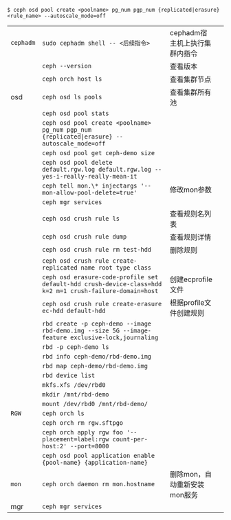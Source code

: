 ```
$ ceph osd pool create <poolname> pg_num pgp_num {replicated|erasure} <rule_name> --autoscale_mode=off
```

|           |                                                                                                          |                    |     |
| --------- | -------------------------------------------------------------------------------------------------------- | ------------------ | --- |
| `cephadm` | `sudo cephadm shell -- <后续指令>`                                                                           | cephadm宿主机上执行集群内指令 |     |
|           | `ceph --version`                                                                                         | 查看版本               |     |
|           | `ceph orch host ls`                                                                                      | 查看集群节点             |     |
| osd       | `ceph osd ls pools`                                                                                      | 查看集群所有池            |     |
|           | `ceph osd pool stats`                                                                                    |                    |     |
|           | `ceph osd pool create <poolname> pg_num pgp_num {replicated\|erasure} --autoscale_mode=off`              |                    |     |
|           | `ceph osd pool get ceph-demo size`                                                                       |                    |     |
|           | `ceph osd pool delete default.rgw.log default.rgw.log --yes-i-really-really-mean-it`                     |                    |     |
|           | `ceph tell mon.\* injectargs '--mon-allow-pool-delete=true'`                                             | 修改mon参数            |     |
|           | `ceph mgr services`                                                                                      |                    |     |
|           | `ceph osd crush rule ls`                                                                                 | 查看规则名列表            |     |
|           | `ceph osd crush rule dump`                                                                               | 查看规则详情             |     |
|           | `ceph osd crush rule rm test-hdd`                                                                        | 删除规则               |     |
|           | `ceph osd crush rule create-replicated name root type class`                                             |                    |     |
|           | `ceph osd erasure-code-profile set default-hdd crush-device-class=hdd k=2 m=1 crush-failure-domain=host` | 创建ecprofile文件      |     |
|           | `ceph osd crush rule create-erasure ec-hdd default-hdd`                                                  | 根据profile文件创建规则    |     |
|           | `rbd create -p ceph-demo --image rbd-demo.img --size 5G --image-feature exclusive-lock,journaling`       |                    |     |
|           | `rbd -p ceph-demo ls`                                                                                    |                    |     |
|           | `rbd info ceph-demo/rbd-demo.img`                                                                        |                    |     |
|           | `rbd map ceph-demo/rbd-demo.img`                                                                         |                    |     |
|           | `rbd device list`                                                                                        |                    |     |
|           | `mkfs.xfs /dev/rbd0`                                                                                     |                    |     |
|           | `mkdir /mnt/rbd-demo`                                                                                    |                    |     |
|           | `mount /dev/rbd0 /mnt/rbd-demo/`                                                                         |                    |     |
| `RGW`     | `ceph orch ls`                                                                                           |                    |     |
|           | `ceph orch rm rgw.sftpgo`                                                                                |                    |     |
|           | `ceph orch apply rgw foo '--placement=label:rgw count-per-host:2' --port=8000`                           |                    |     |
|           | `ceph osd pool application enable {pool-name} {application-name}`                                        |                    |     |
| `mon`     | `ceph orch daemon rm mon.hostname`                                                                       | 删除mon，自动重新安装mon服务  |     |
| mgr       | `ceph mgr services`                                                                                      |                    |     |

